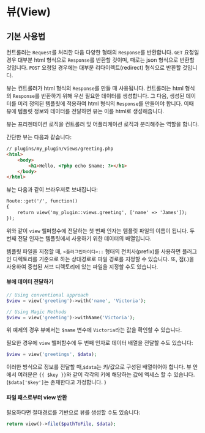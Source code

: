 # 뷰(View)

## 기본 사용법

컨트롤러는 `Request`를 처리한 다음 다양한 형태의 `Response`를 반환합니다. `GET` 요청일 경우 대부분 html 형식으로 `Response`를 반환할 것이며, 때로는 json 형식으로 반환할 것입니다. `POST` 요청일 경우에는 대부분 리다이렉트(redirect) 형식으로 반환할 것입니다. 

뷰는 컨트롤러가 html 형식의 `Response`를 만들 때 사용됩니다. 컨트롤러는 html 형식의 `Response`를 반환하기 위해 우선 필요한 데이터를 생성합니다. 그 다음, 생성된 데이터를 미리 정의된 템플릿에 적용하여 html 형식의 `Response`를 만들어야 합니다. 이때 뷰에 템플릿 정보와 데이터를 전달하면 뷰는 이를 html로 생성해줍니다.

뷰는 프리젠테이션 로직을 컨트롤러 및 어플리케이션 로직과 분리해주는 역할을 합니다.

간단한 뷰는 다음과 같습니다:


```html
// plugins/my_plugin/views/greeting.php
<html>
    <body>
        <h1>Hello, <?php echo $name; ?></h1>
    </body>
</html>
```

뷰는 다음과 같이 브라우저로 보내집니다:

```html
Route::get('/', function()
{
    return view('my_plugin::views.greeting', ['name' => 'James']);
});
```

위와 같이 `view` 헬퍼함수에 전달하는 첫 번째 인자는 템플릿 파일의 이름이 됩니다. 두 번째 전달 인자는 템플릿에서 사용하기 위한 데이터의 배열입니다.

템플릿 파일을 지정할 때, `<플러그인아이디>::` 형태의 전치사(prefix)를 사용하면 플러그인 디렉토리를 기준으로 하는 상대경로로 파일 경로를 지정할 수 있습니다. 또, 점(.)을 사용하여 중첩된 서브 디렉토리에 있는 파일을 지정할 수도 있습니다.


#### 뷰에 데이터 전달하기

```php
// Using conventional approach
$view = view('greeting')->with('name', 'Victoria');

// Using Magic Methods
$view = view('greeting')->withName('Victoria');
```

위 예제의 경우 뷰에서는 `$name` 변수에 `Victoria`라는 값을 확인할 수 있습니다.

필요한 경우에 `view` 헬퍼함수에 두 번째 인자로 데이터 배열을 전달할 수도 있습니다:

```php
$view = view('greetings', $data);
```

이러한 방식으로 정보를 전달할 때,`$data`는 키/값으로 구성된 배열이어야 합니다. 뷰 안에서 여러분은 `{{ $key }}`와 같이 각각의 키에 해당하는 값에 엑세스 할 수 있습니다. (`$data['$key']`는 존재한다고 가정합니다. )


#### 파일 패스로부터 view 반환

필요하다면 절대경로를 기반으로 뷰를 생성할 수도 있습니다:

```php
return view()->file($pathToFile, $data);
```
